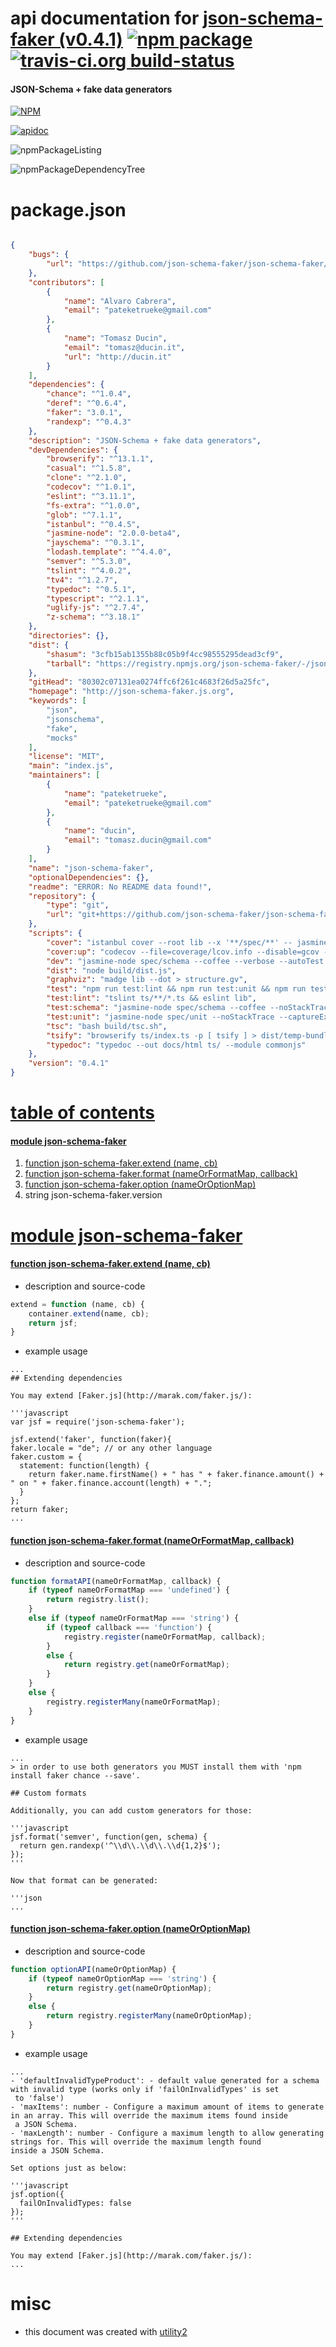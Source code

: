 # api documentation for  [json-schema-faker (v0.4.1)](http://json-schema-faker.js.org)  [![npm package](https://img.shields.io/npm/v/npmdoc-json-schema-faker.svg?style=flat-square)](https://www.npmjs.org/package/npmdoc-json-schema-faker) [![travis-ci.org build-status](https://api.travis-ci.org/npmdoc/node-npmdoc-json-schema-faker.svg)](https://travis-ci.org/npmdoc/node-npmdoc-json-schema-faker)
#### JSON-Schema + fake data generators

[![NPM](https://nodei.co/npm/json-schema-faker.png?downloads=true)](https://www.npmjs.com/package/json-schema-faker)

[![apidoc](https://npmdoc.github.io/node-npmdoc-json-schema-faker/build/screenCapture.buildNpmdoc.browser._2Fhome_2Ftravis_2Fbuild_2Fnpmdoc_2Fnode-npmdoc-json-schema-faker_2Ftmp_2Fbuild_2Fapidoc.html.png)](https://npmdoc.github.io/node-npmdoc-json-schema-faker/build/apidoc.html)

![npmPackageListing](https://npmdoc.github.io/node-npmdoc-json-schema-faker/build/screenCapture.npmPackageListing.svg)

![npmPackageDependencyTree](https://npmdoc.github.io/node-npmdoc-json-schema-faker/build/screenCapture.npmPackageDependencyTree.svg)



# package.json

```json

{
    "bugs": {
        "url": "https://github.com/json-schema-faker/json-schema-faker/issues"
    },
    "contributors": [
        {
            "name": "Alvaro Cabrera",
            "email": "pateketrueke@gmail.com"
        },
        {
            "name": "Tomasz Ducin",
            "email": "tomasz@ducin.it",
            "url": "http://ducin.it"
        }
    ],
    "dependencies": {
        "chance": "^1.0.4",
        "deref": "^0.6.4",
        "faker": "3.0.1",
        "randexp": "^0.4.3"
    },
    "description": "JSON-Schema + fake data generators",
    "devDependencies": {
        "browserify": "^13.1.1",
        "casual": "^1.5.8",
        "clone": "^2.1.0",
        "codecov": "^1.0.1",
        "eslint": "^3.11.1",
        "fs-extra": "^1.0.0",
        "glob": "^7.1.1",
        "istanbul": "^0.4.5",
        "jasmine-node": "2.0.0-beta4",
        "jayschema": "^0.3.1",
        "lodash.template": "^4.4.0",
        "semver": "^5.3.0",
        "tslint": "^4.0.2",
        "tv4": "^1.2.7",
        "typedoc": "^0.5.1",
        "typescript": "^2.1.1",
        "uglify-js": "^2.7.4",
        "z-schema": "^3.18.1"
    },
    "directories": {},
    "dist": {
        "shasum": "3cfb15ab1355b88c05b9f4cc98555295dead3cf9",
        "tarball": "https://registry.npmjs.org/json-schema-faker/-/json-schema-faker-0.4.1.tgz"
    },
    "gitHead": "80302c07131ea0274ffc6f261c4683f26d5a25fc",
    "homepage": "http://json-schema-faker.js.org",
    "keywords": [
        "json",
        "jsonschema",
        "fake",
        "mocks"
    ],
    "license": "MIT",
    "main": "index.js",
    "maintainers": [
        {
            "name": "pateketrueke",
            "email": "pateketrueke@gmail.com"
        },
        {
            "name": "ducin",
            "email": "tomasz.ducin@gmail.com"
        }
    ],
    "name": "json-schema-faker",
    "optionalDependencies": {},
    "readme": "ERROR: No README data found!",
    "repository": {
        "type": "git",
        "url": "git+https://github.com/json-schema-faker/json-schema-faker.git"
    },
    "scripts": {
        "cover": "istanbul cover --root lib --x '**/spec/**' -- jasmine-node --coffee spec",
        "cover:up": "codecov --file=coverage/lcov.info --disable=gcov -e TRAVIS_NODE_VERSION",
        "dev": "jasmine-node spec/schema --coffee --verbose --autoTest --watchFolders lib",
        "dist": "node build/dist.js",
        "graphviz": "madge lib --dot > structure.gv",
        "test": "npm run test:lint && npm run test:unit && npm run test:schema",
        "test:lint": "tslint ts/**/*.ts && eslint lib",
        "test:schema": "jasmine-node spec/schema --coffee --noStackTrace --captureExceptions",
        "test:unit": "jasmine-node spec/unit --noStackTrace --captureExceptions",
        "tsc": "bash build/tsc.sh",
        "tsify": "browserify ts/index.ts -p [ tsify ] > dist/temp-bundle.js",
        "typedoc": "typedoc --out docs/html ts/ --module commonjs"
    },
    "version": "0.4.1"
}
```



# <a name="apidoc.tableOfContents"></a>[table of contents](#apidoc.tableOfContents)

#### [module json-schema-faker](#apidoc.module.json-schema-faker)
1.  [function <span class="apidocSignatureSpan">json-schema-faker.</span>extend (name, cb)](#apidoc.element.json-schema-faker.extend)
1.  [function <span class="apidocSignatureSpan">json-schema-faker.</span>format (nameOrFormatMap, callback)](#apidoc.element.json-schema-faker.format)
1.  [function <span class="apidocSignatureSpan">json-schema-faker.</span>option (nameOrOptionMap)](#apidoc.element.json-schema-faker.option)
1.  string <span class="apidocSignatureSpan">json-schema-faker.</span>version



# <a name="apidoc.module.json-schema-faker"></a>[module json-schema-faker](#apidoc.module.json-schema-faker)

#### <a name="apidoc.element.json-schema-faker.extend"></a>[function <span class="apidocSignatureSpan">json-schema-faker.</span>extend (name, cb)](#apidoc.element.json-schema-faker.extend)
- description and source-code
```javascript
extend = function (name, cb) {
    container.extend(name, cb);
    return jsf;
}
```
- example usage
```shell
...
## Extending dependencies

You may extend [Faker.js](http://marak.com/faker.js/):

'''javascript
var jsf = require('json-schema-faker');

jsf.extend('faker', function(faker){
faker.locale = "de"; // or any other language
faker.custom = {
  statement: function(length) {
    return faker.name.firstName() + " has " + faker.finance.amount() + " on " + faker.finance.account(length) + ".";
  }
};
return faker;
...
```

#### <a name="apidoc.element.json-schema-faker.format"></a>[function <span class="apidocSignatureSpan">json-schema-faker.</span>format (nameOrFormatMap, callback)](#apidoc.element.json-schema-faker.format)
- description and source-code
```javascript
function formatAPI(nameOrFormatMap, callback) {
    if (typeof nameOrFormatMap === 'undefined') {
        return registry.list();
    }
    else if (typeof nameOrFormatMap === 'string') {
        if (typeof callback === 'function') {
            registry.register(nameOrFormatMap, callback);
        }
        else {
            return registry.get(nameOrFormatMap);
        }
    }
    else {
        registry.registerMany(nameOrFormatMap);
    }
}
```
- example usage
```shell
...
> in order to use both generators you MUST install them with 'npm install faker chance --save'.

## Custom formats

Additionally, you can add custom generators for those:

'''javascript
jsf.format('semver', function(gen, schema) {
  return gen.randexp('^\\d\\.\\d\\.\\d{1,2}$');
});
'''

Now that format can be generated:

'''json
...
```

#### <a name="apidoc.element.json-schema-faker.option"></a>[function <span class="apidocSignatureSpan">json-schema-faker.</span>option (nameOrOptionMap)](#apidoc.element.json-schema-faker.option)
- description and source-code
```javascript
function optionAPI(nameOrOptionMap) {
    if (typeof nameOrOptionMap === 'string') {
        return registry.get(nameOrOptionMap);
    }
    else {
        return registry.registerMany(nameOrOptionMap);
    }
}
```
- example usage
```shell
...
- 'defaultInvalidTypeProduct': - default value generated for a schema with invalid type (works only if 'failOnInvalidTypes' is set
 to 'false')
- 'maxItems': number - Configure a maximum amount of items to generate in an array. This will override the maximum items found inside
 a JSON Schema.
- 'maxLength': number - Configure a maximum length to allow generating strings for. This will override the maximum length found
inside a JSON Schema.

Set options just as below:

'''javascript
jsf.option({
  failOnInvalidTypes: false
});
'''

## Extending dependencies

You may extend [Faker.js](http://marak.com/faker.js/):
...
```



# misc
- this document was created with [utility2](https://github.com/kaizhu256/node-utility2)
